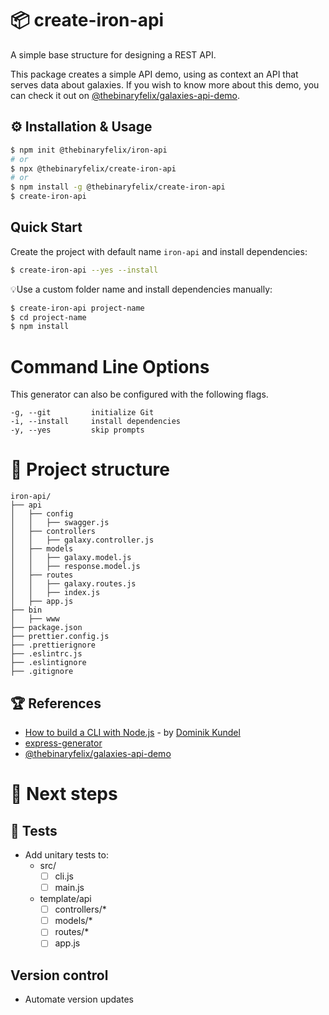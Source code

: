 # 📦 create-iron-api

A simple base structure for designing a REST API.

This package creates a simple API demo, using as context an API that serves data about galaxies. If you wish to know more about this demo, you can check it out on [@thebinaryfelix/galaxies-api-demo](https://github.com/thebinaryfelix/galaxies-api-demo).

## ⚙️ **Installation & Usage**

```bash
$ npm init @thebinaryfelix/iron-api
# or
$ npx @thebinaryfelix/create-iron-api
# or
$ npm install -g @thebinaryfelix/create-iron-api
$ create-iron-api
```

## **Quick Start**

Create the project with default name `iron-api` and install dependencies:

```bash
$ create-iron-api --yes --install
```

💡Use a custom folder name and install dependencies manually:

```bash
$ create-iron-api project-name
$ cd project-name
$ npm install
```

# Command Line Options

This generator can also be configured with the following flags.

```
-g, --git         initialize Git
-i, --install     install dependencies
-y, --yes         skip prompts
```

# 🧩 Project structure

```
iron-api/
├── api
│   ├── config
│   │   ├── swagger.js
│   ├── controllers
│   │   ├── galaxy.controller.js
│   ├── models
│   │   ├── galaxy.model.js
│   │   ├── response.model.js
│   ├── routes
│   │   ├── galaxy.routes.js
│   │   ├── index.js
│   ├── app.js
├── bin
│   ├── www
├── package.json
├── prettier.config.js
├── .prettierignore
├── .eslintrc.js
├── .eslintignore
├── .gitignore
```

## 🏆 References

- [How to build a CLI with Node.js](https://www.twilio.com/blog/how-to-build-a-cli-with-node-js) - by [Dominik Kundel](https://github.com/dkundel)
- [express-generator](https://www.npmjs.com/package/express-generator)
- [@thebinaryfelix/galaxies-api-demo](https://github.com/thebinaryfelix/galaxies-api-demo)

# 🚧 Next steps

## 🧪 Tests

- Add unitary tests to:
  - src/
    - [ ] cli.js
    - [ ] main.js
  - template/api
    - [ ] controllers/\*
    - [ ] models/\*
    - [ ] routes/\*
    - [ ] app.js

## Version control

- Automate version updates
